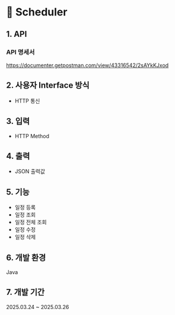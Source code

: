 # 📆 Scheduler 

## 1. API
### API 명세서
https://documenter.getpostman.com/view/43316542/2sAYkKJxod

## 2. 사용자 Interface 방식
- HTTP 통신


## 3. 입력
- HTTP Method


## 4. 출력
- JSON 출력값


## 5. 기능
- 일정 등록
- 일정 조회
- 일정 전체 조회
- 일정 수정
- 일정 삭제


## 6. 개발 환경
Java


## 7. 개발 기간
2025.03.24 ~ 2025.03.26

